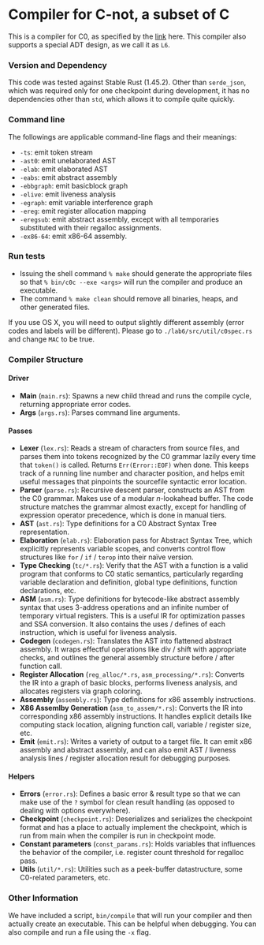 # Compiler for C-not, a subset of C
This is a compiler for C0, as specified by the [link](https://c0.cs.cmu.edu/) here.
This compiler also supports a special ADT design, as we call it as `L6`.

### Version and Dependency
This code was tested against Stable Rust (1.45.2). Other than `serde_json`, which was required only for one checkpoint during development, it has no dependencies other than `std`, which allows it to compile quite quickly. 


### Command line 
The followings are applicable command-line flags and their meanings: 
- `-ts`: emit token stream
- `-ast0`: emit unelaborated AST
- `-elab`: emit elaborated AST
- `-eabs`: emit abstract assembly
- `-ebbgraph`: emit basicblock graph
- `-elive`: emit liveness analysis
- `-egraph`: emit variable interference graph
- `-ereg`: emit register allocation mapping
- `-eregsub`: emit abstract assembly, except with all temporaries substituted with their regalloc assignments.
- `-ex86-64`: emit x86-64 assembly.

### Run tests

- Issuing the shell command `% make` should generate the appropriate files so that `% bin/c0c --exe <args>` will run the compiler and produce an executable. 
- The command `% make clean` should remove all binaries, heaps, and other generated files.

If you use OS X, you will need to output slightly different assembly (error codes and labels will be different). Please go to `./lab6/src/util/c0spec.rs` and change `MAC` to be true.

### Compiler Structure

#### Driver

- **Main** (`main.rs`): Spawns a new child thread and runs the compile cycle,
  returning appropriate error codes.
- **Args** (`args.rs`): Parses command line arguments.

#### Passes

- **Lexer** (`lex.rs`): Reads a stream of characters from source files, and parses them into tokens recognized by the C0 grammar lazily every time that `token()` is called. Returns `Err(Error::EOF)` when done. This keeps track of a running line number and character position, and helps emit useful messages that pinpoints the sourcefile syntactic error location.
- **Parser** (`parse.rs`): Recursive descent parser, constructs an AST from the
  C0 grammar. Makes use of a modular $n$-lookahead buffer. The code structure matches the grammar almost exactly, except for handling of expression operator precedence, which is done in manual tiers.
- **AST** (`ast.rs`): Type definitions for a C0 Abstract Syntax Tree
  representation.
- **Elaboration** (`elab.rs`): Elaboration pass for Abstract Syntax Tree, which explicitly represents variable scopes, and converts control flow structures like `for` / `if` / `terop` into their naïve version.
- **Type Checking** (`tc/*.rs`): Verify that the AST with a function is a valid program that
  conforms to C0 static semantics, particularly regarding variable declaration and definition, global type definitions, function declarations, etc. 
- **ASM** (`asm.rs`): Type definitions for bytecode-like abstract assembly
  syntax that uses 3-address operations and an infinite number of temporary virtual registers. This is a useful IR for optimization passes and SSA conversion. It also contains the uses / defines of each instruction, which is useful for liveness analysis.
- **Codegen** (`codegen.rs`): Translates the AST into flattened abstract assembly. It wraps effectful operations like div / shift with appropriate checks, and outlines the general assembly structure before / after function call.
- **Register Allocation** (`reg_alloc/*.rs`, `asm_processing/*.rs`): Converts the IR into a graph of basic blocks, performs liveness analysis, and allocates registers via graph coloring. 
- **Assembly** (`assembly.rs`): Type definitions for x86 assembly instructions.
- **X86 Assemlby Generation** (`asm_to_assem/*.rs`): Converts the IR into corresponding x86 assembly instructions. It handles explicit details like computing stack location, aligning function call, variable / register size, etc. 
- **Emit** (`emit.rs`): Writes a variety of output to a target file. It can emit x86 assembly and abstract assembly, and can also emit AST / liveness analysis lines / register allocation result for debugging purposes.

#### Helpers

- **Errors** (`error.rs`): Defines a basic error & result type so that we can
  make use of the `?` symbol for clean result handling (as opposed to dealing
  with options everywhere).
- **Checkpoint** (`checkpoint.rs`): Deserializes and serializes the checkpoint
  format and has a place to actually implement the checkpoint, which is run
  from main when the compiler is run in checkpoint mode.
- **Constant parameters** (`const_params.rs`): Holds variables that influences the behavior of the compiler, i.e. register count threshold for regalloc pass.
- **Utils** (`util/*.rs`): Utilities such as a peek-buffer datastructure, some C0-related parameters, etc.

### Other Information
We have included a script, `bin/compile` that will run your compiler and then
actually create an executable. This can be helpful when debugging. You can
also compile and run a file using the `-x` flag.

